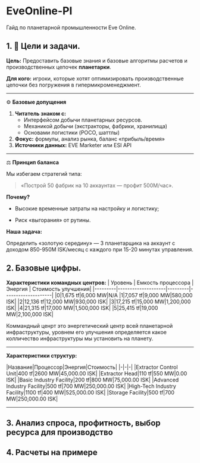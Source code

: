 # EveOnline-PI
Гайд по планетарной промышленности Eve Online.

## 1. 🎯 Цели и задачи.
**Цель:** Предоставить базовые знания и базовые алгоритмы расчетов и производственных цепочек **планетарки**.

**Для кого:** игроки, которые хотят оптимизировать производственные цепочки без погружения в гипермикроменеджмент.

---

⚙️ **Базовые допущения**
1. **Читатель знаком с:**  
   - Интерфейсом добычи планетарных ресурсов.  
   - Механикой добычи (экстракторы, фабрики, хранилища)  
   - Основами логистики (POCO, шаттлы)  
2. **Фокус:** формулы, анализ рынка, баланс «прибыль/время»  
3. **Источники данных:** EVE Marketer или ESI API  

---

⚖️ **Принцип баланса**

Мы избегаем стратегий типа:

> «Построй 50 фабрик на 10 аккаунтах — профит 500M/час».

**Почему?**

- Высокие временные затраты на настройку и логистику;

- Риск «выгорания» от рутины.

**Наша задача:**

Определить «золотую середину» — 3 планетарщика на аккаунт с доходом 850-950M ISK/месяц с каждого при 15-20 минутах управления.


## 2. Базовые цифры.

**Характеристики командных центров:**
| Уровень |	Емкость процессора | Энергия | Стоимость улучшения|
|---------|--------------------|---------|--------------------|
|0|1,675 tf|6,000 MW|N/A
|1|7,057 tf|9,000 MW|580,000 ISK|
|2|12,136 tf|12,000 MW|930,000 ISK|
|3|17,215 tf|15,000 MW|1,200,000 ISK|
|4|21,315 tf|17,000 MW|1,500,000 ISK|
|5|25,415 tf|19,000 MW|2,100,000 ISK|

Коммандный ценрт это энергетический центр всей планетарной инфраструктуры, уровнем его улучшения определяется какое колличество инфраструктуры мы установить на планету.

---

**Характеристики структур:**

|Название|Процессор|Энергия|Стоимость|
|-|-|-|
|Extractor Control Unit|400 tf|2600 MW|45,000.00 ISK|
|Extractor Head|110 tf|550 MW|0.00 ISK|
|Basic Industry Facility|200 tf|800 MW|75,000.00 ISK|
|Advanced Industry Facility|500 tf|700 MW|250,000.00 ISK|
|High-Tech Industry Facility|1100 tf|400 MW|525,000.00 ISK|
|Storage Facility|500 tf|700 MW|250,000.00 ISK|

---



## 3. Анализ спроса, профитность, выбор ресурса для производство

## 4. Расчеты на примере


